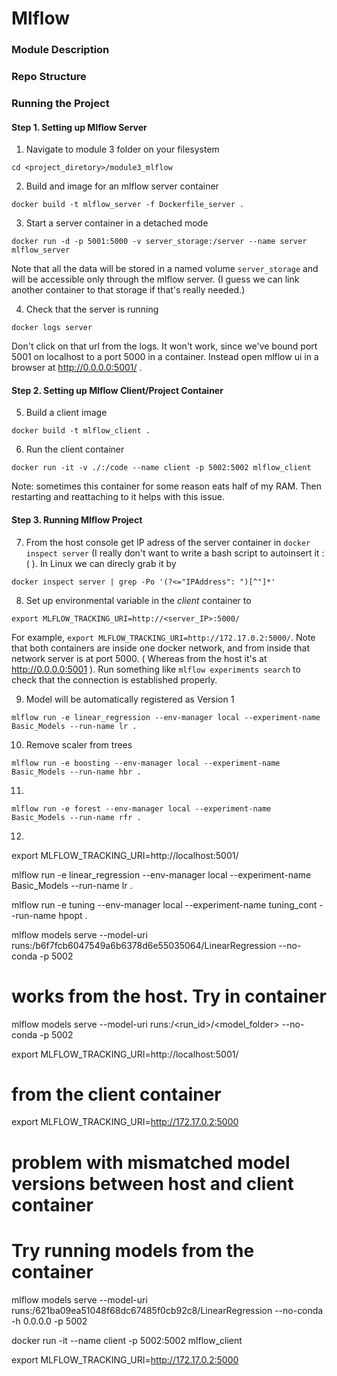 # Mlflow

### Module Description

### Repo Structure

### Running the Project

#### Step 1. Setting up Mlflow Server

1. Navigate to module 3 folder on your filesystem
```
cd <project_diretory>/module3_mlflow
```
2. Build and image for an mlflow server container
```
docker build -t mlflow_server -f Dockerfile_server .
```
3. Start a server container in a detached mode
```
docker run -d -p 5001:5000 -v server_storage:/server --name server mlflow_server
```
Note that all the data will be stored in a named volume `server_storage` and will be accessible only through the mlflow server. (I guess we can link another container to that storage if that's really needed.)

4. Check that the server is running
```
docker logs server
```
Don't click on that url from the logs. It won't work, since we've bound port 5001 on localhost to a port 5000 in a container. Instead open mlflow ui in a browser at http://0.0.0.0:5001/ .

#### Step 2. Setting up Mlflow Client/Project Container

5. Build a client image
```
docker build -t mlflow_client .
```
6. Run the client container
```
docker run -it -v ./:/code --name client -p 5002:5002 mlflow_client
```
Note: sometimes this container for some reason eats half of my RAM. Then restarting and reattaching to it helps with this issue.

#### Step 3. Running Mlflow Project

7. From the host console get IP adress of the server container in `docker inspect server` (I really don't want to write a bash script to autoinsert it :( ). In Linux we can direcly grab it by 
```
docker inspect server | grep -Po '(?<="IPAddress": ")[^"]*'
```
8. Set up environmental variable in the *client* container to
```
export MLFLOW_TRACKING_URI=http://<server_IP>:5000/
```
For example, `export MLFLOW_TRACKING_URI=http://172.17.0.2:5000/`. Note that both containers are inside one docker network, and from inside that network server is at port 5000. ( Whereas from the host it's at http://0.0.0.0:5001 ). Run something like `mlflow experiments search` to check that the connection is established properly.

9. Model will be automatically registered as Version 1
```
mlflow run -e linear_regression --env-manager local --experiment-name Basic_Models --run-name lr .
```
10. Remove scaler from trees
```
mlflow run -e boosting --env-manager local --experiment-name Basic_Models --run-name hbr .
```
11. 
```
mlflow run -e forest --env-manager local --experiment-name Basic_Models --run-name rfr .
```
12. 




export MLFLOW_TRACKING_URI=http://localhost:5001/

mlflow run -e linear_regression --env-manager local --experiment-name Basic_Models --run-name lr .

mlflow run -e tuning --env-manager local --experiment-name tuning_cont --run-name hpopt .




mlflow models serve --model-uri runs:/b6f7fcb6047549a6b6378d6e55035064/LinearRegression --no-conda -p 5002


# works from the host. Try in container
mlflow models serve --model-uri runs:/<run_id>/<model_folder> --no-conda -p 5002

export MLFLOW_TRACKING_URI=http://localhost:5001/

# from the client container
export MLFLOW_TRACKING_URI=http://172.17.0.2:5000

# problem with mismatched model versions between host and client container
# Try running models from the container
mlflow models serve --model-uri runs:/621ba09ea51048f68dc67485f0cb92c8/LinearRegression --no-conda -h 0.0.0.0  -p 5002


docker run -it --name client -p 5002:5002 mlflow_client

export MLFLOW_TRACKING_URI=http://172.17.0.2:5000

